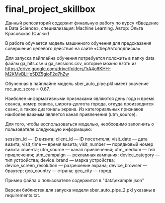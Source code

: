 # final_project_skillbox
Данный репозиторий содержит финальную работу по курсу «Введение в Data Science», специализация: Machine Learning.
Автор: Ольга Красовская (Силюк)

В работе обучается модель машинного обучения для предсказания совершения целевого действия на сайте «СберАвтоподписка».

Для запуска пайплайна обучения потребуется положить в папку data файлы ga_hits.csv и ga_sessions.csv, которые можно взять из https://drive.google.com/drive/folders/1rA4o6KHH-M2KMvBLHp5DZ5gioF2q7hZw

Обученная в пайплайне модель sber_auto_pipe.pkl имеет значение roc_auc_score = 0.67.

Наиболее информативными признаками являются день года и время сеанса, номер сеанса, широта-долгота города, откуда производится сеанс, а также диагональ экрана. Из категориальных признаков наиболее важным является канал привлечения (utm_source).

Для того, чтобы воспользоваться моделью, необходимо заполнить о пользователе следующую информацию:

session_id — ID визита;
client_id — ID посетителя;
visit_date — дата визита;
visit_time — время визита;
visit_number — порядковый номер визита клиента;
utm_source — канал привлечения;
utm_medium — тип привлечения;
utm_campaign — рекламная кампания;
device_category — тип устройства;
device_brand — марка устройства;
device_screen_resolution — разрешение экрана;
device_browser — браузер;
geo_country — страна;
geo_city — город

Пример файла о пользователе содержится в "data\example.json"

Версии библиотек для запуска модели sber_auto_pipe_2.pkl указаны в requirements.txt.
